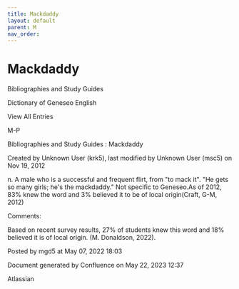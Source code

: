 ```yaml
---
title: Mackdaddy
layout: default
parent: M
nav_order:
---
```


# Mackdaddy

Bibliographies and Study Guides

Dictionary of Geneseo English

View All Entries

M-P

Bibliographies and Study Guides : Mackdaddy

Created by  Unknown User (krk5), last modified by  Unknown User (msc5) on Nov 19, 2012

n. A male who is a successful and frequent flirt, from &quot;to mack it&quot;. &quot;He gets so many girls; he's the mackdaddy.&quot; Not specific to Geneseo.As of 2012, 83% knew the word and 3% believed it to be of local origin(Craft, G-M, 2012)

Comments:

Based on recent survey results, 27% of students knew this word and 18% believed it is of local origin. (M. Donaldson, 2022). 

Posted by mgd5 at May 07, 2022 18:03

Document generated by Confluence on May 22, 2023 12:37

Atlassian
